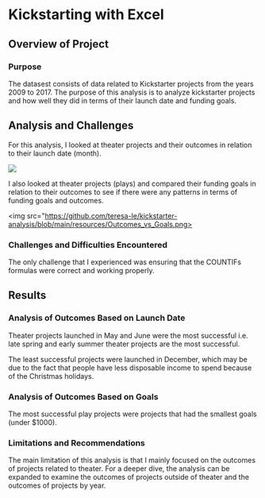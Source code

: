# Kickstarting with Excel

## Overview of Project

### Purpose

The datasest consists of data related to Kickstarter projects from the years 2009 to 2017. The purpose of this analysis is to analyze kickstarter projects and how well they did in terms of their launch date and funding goals. 

## Analysis and Challenges

For this analysis, I looked at theater projects and their outcomes in relation to their launch date (month).

<img src="https://github.com/teresa-le/kickstarter-analysis/blob/main/resources/Theater%20Outcomes%20Based%20on%20Launch%20Date.png">

I also looked at theater projects (plays) and compared their funding goals in relation to their outcomes to see if there were any patterns in terms of funding goals and outcomes. 

<img src="https://github.com/teresa-le/kickstarter-analysis/blob/main/resources/Outcomes_vs_Goals.png>


### Challenges and Difficulties Encountered

The only challenge that I experienced was ensuring that the COUNTIFs formulas were correct and working properly. 

## Results

### Analysis of Outcomes Based on Launch Date

Theater projects launched in May and June were the most successful i.e. late spring and early summer theater projects are the most successful.

The least successful projects were launched in December, which may be due to the fact that people have less disposable income to spend because of the Christmas holidays. 

### Analysis of Outcomes Based on Goals

The most successful play projects were projects that had the smallest goals (under $1000). 

### Limitations and Recommendations 

The main limitation of this analysis is that I mainly focused on the outcomes of projects related to theater. For a deeper dive, the analysis can be expanded to examine the outcomes of projects outside of theater and the outcomes of projects by year. 